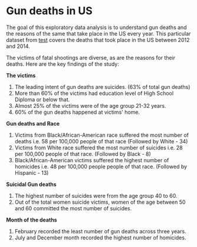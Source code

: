 # Gun deaths in US
The goal of this exploratory data analysis is to understand gun deaths and the reasons of the same that take place in the US every year. This particular dataset from [test](https://github.com/fivethirtyeight/guns-data) covers the deaths that took place in the US between 2012 and 2014. 

The victims of fatal shootings are diverse, as are the reasons for their deaths. Here are the key findings of the study:

__The victims__
1. The leading intent of gun deaths are suicides. (63% of total gun deaths)
2. More than 60% of the victims had education level of High School Diploma or below that.
3. Almost 25% of the victims were of the age group 21-32 years.
4. 60% of the gun deaths happened at victims' home.

__Gun deaths and Race__
1. Victims from Black/African-American race suffered the most number of deaths i.e. 58 per 100,000 people of that race (Followed by White - 34)
2. Victims from White race suffered the most number of suicides i.e. 28 per 100,000 people of that race. (Followed by Black - 8)
3. Black/African-American victims suffered the highest number of homicides i.e. 48 per 100,000 people people of that race. (Followed by Hispanic - 13)

__Suicidal Gun deaths__
1. The highest number of suicides were from the age group 40 to 60.
2. Out of the total women suicide victims, women of the age between 50 and 60 committed the most number of suicides.

__Month of the deaths__
1. February recorded the least number of gun deaths across three years.
2. July and December month recorded the highest number of homicides.
